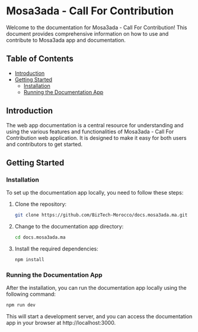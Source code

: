 # Mosa3ada - Call For Contribution

Welcome to the documentation for Mosa3ada - Call For Contribution! This document provides comprehensive information on how to use and contribute to Mosa3ada app and documentation.

## Table of Contents

- [Introduction](#introduction)
- [Getting Started](#getting-started)
  - [Installation](#installation)
  - [Running the Documentation App](#running-the-documentation-app)

## Introduction

The web app documentation is a central resource for understanding and using the various features and functionalities of Mosa3ada - Call For Contribution web application. It is designed to make it easy for both users and contributors to get started.

## Getting Started

### Installation

To set up the documentation app locally, you need to follow these steps:

1. Clone the repository:

   ```bash
   git clone https://github.com/BizTech-Morocco/docs.mosa3ada.ma.git
   ```

2. Change to the documentation app directory:

   ```bash
   cd docs.mosa3ada.ma
   ```

3. Install the required dependencies:

   ```bash
   npm install
   ```

### Running the Documentation App

After the installation, you can run the documentation app locally using the following command:

```bash
npm run dev
```

This will start a development server, and you can access the documentation app in your browser at http://localhost:3000.
